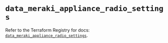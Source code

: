 # `data_meraki_appliance_radio_settings`

Refer to the Terraform Registry for docs: [`data_meraki_appliance_radio_settings`](https://registry.terraform.io/providers/ciscodevnet/meraki/1.7.1/docs/data-sources/appliance_radio_settings).

